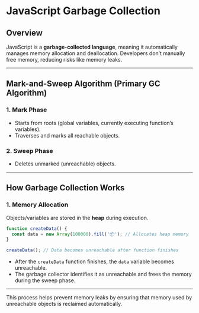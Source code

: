 # JavaScript Garbage Collection

## Overview
JavaScript is a **garbage-collected language**, meaning it automatically manages memory allocation and deallocation. Developers don’t manually free memory, reducing risks like memory leaks.

---

## Mark-and-Sweep Algorithm (Primary GC Algorithm)

### 1. Mark Phase
- Starts from roots (global variables, currently executing function’s variables).
- Traverses and marks all reachable objects.

### 2. Sweep Phase
- Deletes unmarked (unreachable) objects.

---

## How Garbage Collection Works

### 1. **Memory Allocation**  
Objects/variables are stored in the **heap** during execution.

```javascript
function createData() {
  const data = new Array(100000).fill('📦'); // Allocates heap memory
}

createData(); // Data becomes unreachable after function finishes
```

- After the `createData` function finishes, the `data` variable becomes unreachable.
- The garbage collector identifies it as unreachable and frees the memory during the sweep phase.

---

This process helps prevent memory leaks by ensuring that memory used by unreachable objects is reclaimed automatically.

